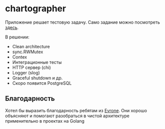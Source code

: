 # chartographer
Приложение решает тестовую задачу. Само задание можно посмотреть [здесь](https://evrone.ru/).

В решении:
- Clean architecture
- sync.RWMutex
- Contex
- Интеграционные тесты
- HTTP сервер (chi)
- Logger (slog)
- Graceful shutdown
и др.
- Скоро появится PostgreSQL

## Благодарность
Хотел бы выразить благодарность ребятам из [Evrone](https://evrone.ru/). Они хорошо объясняют и помогают разобраться в чистой архитектуре применительно в проектах на Golang